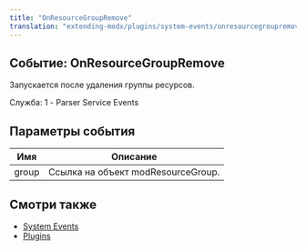 ```yaml
---
title: "OnResourceGroupRemove"
translation: "extending-modx/plugins/system-events/onresourcegroupremove"
---
```


## Событие: OnResourceGroupRemove

Запускается после удаления группы ресурсов.

Служба: 1 - Parser Service Events

## Параметры события

| Имя   | Описание                           |
| ----- | ---------------------------------- |
| group | Ссылка на объект modResourceGroup. |

## Смотри также

- [System Events](extending-modx/plugins/system-events "System Events")
- [Plugins](extending-modx/plugins "Plugins")

